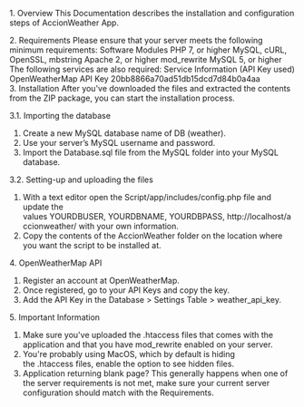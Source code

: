 1. Overview
This Documentation describes the installation and configuration steps of AccionWeather App.

2. Requirements
Please ensure that your server meets the following minimum requirements:
Software	Modules
PHP 7, or higher	MySQL, cURL, OpenSSL, mbstring
Apache 2, or higher	mod_rewrite
MySQL 5, or higher	
The following services are also required:
Service	Information (API Key used) 
OpenWeatherMap API Key	20bb8866a70ad51db15dcd7d84b0a4aa
3. Installation
After you've downloaded the files and extracted the contents from the ZIP package, you can start the installation process.

3.1. Importing the database
1. Create a new MySQL database name of DB (weather).
2. Use your server’s MySQL username and password.
3. Import the Database.sql file from the MySQL folder into your MySQL database.

3.2. Setting-up and uploading the files
1. With a text editor open the Script/app/includes/config.php file and update the values YOURDBUSER, YOURDBNAME, YOURDBPASS, http://localhost/accionweather/ with your own information.
2. Copy the contents of the AccionWeather folder on the location where you want the script to be installed at.

4. OpenWeatherMap API
1. Register an account at OpenWeatherMap.
2. Once registered, go to your API Keys and copy the key.
3. Add the API Key in the Database > Settings Table > weather_api_key.


5. Important Information
1. Make sure you've uploaded the .htaccess files that comes with the application and that you have mod_rewrite enabled on your server. 
2. You're probably using MacOS, which by default is hiding the .htaccess files, enable the option to see hidden files. 
3. Application returning blank page? This generally happens when one of the server requirements is not met, make sure your current server configuration should match with the Requirements.
